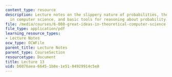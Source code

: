 ```yaml
---
content_type: resource
description: Lecture notes on the slippery nature of probabilities, the need for randomness
  in computer science, and basic tools for reasoning about probability.
file: /media/courses/6-080-great-ideas-in-theoretical-computer-science-spring-2008/b6076aea66451b8e1e5184929914c5e8_lec13.pdf
file_type: application/pdf
learning_resource_types:
- Lecture Notes
ocw_type: OCWFile
parent_title: Lecture Notes
parent_type: CourseSection
resourcetype: Document
title: Lecture 13
uid: b6076aea-6645-1b8e-1e51-84929914c5e8
---
```

